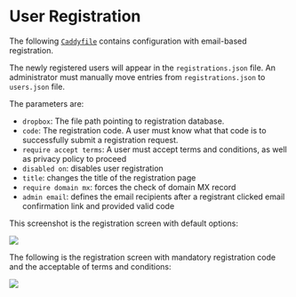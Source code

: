 # User Registration

The following [`Caddyfile`](https://github.com/authcrunch/authcrunch.github.io/blob/main/assets/conf/local/registration/Caddyfile)
contains configuration with email-based registration.

The newly registered users will appear in the `registrations.json` file.
An administrator must manually move entries from `registrations.json`
to `users.json` file.

The parameters are:

* `dropbox`: The file path pointing to registration database.
* `code`: The registration code. A user must know what that code is to
  successfully submit a registration request.
* `require accept terms`: A user must accept terms and conditions, as well
  as privacy policy to proceed
* `disabled on`: disables user registration
* `title`: changes the title of the registration page
* `require domain mx`: forces the check of domain MX record
* `admin email`: defines the email recipients after a registrant clicked
  email confirmation link and provided valid code

This screenshot is the registration screen with default options:

![](./images/portal_registration_simple.png)

The following is the registration screen with mandatory registration
code and the acceptable of terms and conditions:

![](./images/portal_registration_terms_code.png)
